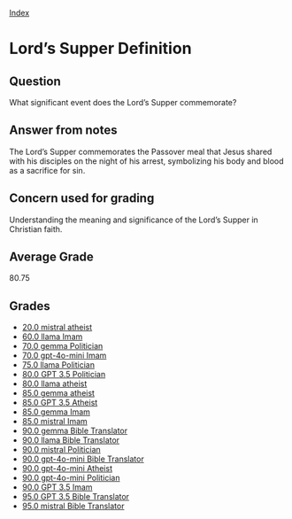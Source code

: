 
[Index](../index.md)
# Lord’s Supper Definition
## Question
What significant event does the Lord’s Supper commemorate?

## Answer from notes
The Lord’s Supper commemorates the Passover meal that Jesus shared with his disciples on the night of his arrest, symbolizing his body and blood as a sacrifice for sin.

## Concern used for grading
Understanding the meaning and significance of the Lord’s Supper in Christian faith.

## Average Grade
80.75

## Grades
 * [20.0 mistral atheist](../answers/mistral_atheist/Lord’s_Supper_Definition.md)
 * [60.0 llama Imam](../answers/llama_Imam/Lord’s_Supper_Definition.md)
 * [70.0 gemma Politician](../answers/gemma_Politician/Lord’s_Supper_Definition.md)
 * [70.0 gpt-4o-mini Imam](../answers/gpt-4o-mini_Imam/Lord’s_Supper_Definition.md)
 * [75.0 llama Politician](../answers/llama_Politician/Lord’s_Supper_Definition.md)
 * [80.0 GPT 3.5 Politician](../answers/GPT_3.5_Politician/Lord’s_Supper_Definition.md)
 * [80.0 llama atheist](../answers/llama_atheist/Lord’s_Supper_Definition.md)
 * [85.0 gemma atheist](../answers/gemma_atheist/Lord’s_Supper_Definition.md)
 * [85.0 GPT 3.5 Atheist](../answers/GPT_3.5_Atheist/Lord’s_Supper_Definition.md)
 * [85.0 gemma Imam](../answers/gemma_Imam/Lord’s_Supper_Definition.md)
 * [85.0 mistral Imam](../answers/mistral_Imam/Lord’s_Supper_Definition.md)
 * [90.0 gemma Bible Translator](../answers/gemma_Bible_Translator/Lord’s_Supper_Definition.md)
 * [90.0 llama Bible Translator](../answers/llama_Bible_Translator/Lord’s_Supper_Definition.md)
 * [90.0 mistral Politician](../answers/mistral_Politician/Lord’s_Supper_Definition.md)
 * [90.0 gpt-4o-mini Bible Translator](../answers/gpt-4o-mini_Bible_Translator/Lord’s_Supper_Definition.md)
 * [90.0 gpt-4o-mini Atheist](../answers/gpt-4o-mini_Atheist/Lord’s_Supper_Definition.md)
 * [90.0 gpt-4o-mini Politician](../answers/gpt-4o-mini_Politician/Lord’s_Supper_Definition.md)
 * [90.0 GPT 3.5 Imam](../answers/GPT_3.5_Imam/Lord’s_Supper_Definition.md)
 * [95.0 GPT 3.5 Bible Translator](../answers/GPT_3.5_Bible_Translator/Lord’s_Supper_Definition.md)
 * [95.0 mistral Bible Translator](../answers/mistral_Bible_Translator/Lord’s_Supper_Definition.md)
